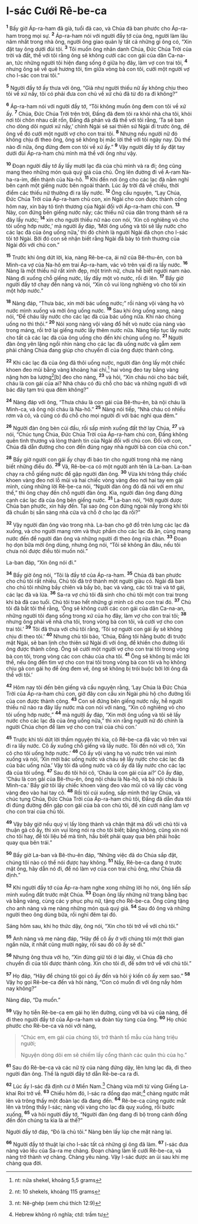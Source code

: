 # I-sác Cưới Rê-be-ca
<sup><b>1</b></sup> Bấy giờ Áp-ra-ham đã già, tuổi đã cao, và Chúa đã ban phước cho Áp-ra-ham trong mọi sự. <sup><b>2</b></sup> Áp-ra-ham nói với người đầy tớ của ông, người làm lâu năm nhất trong nhà ông, người ông giao quản lý tất cả những gì ông có, “Xin đặt tay ông dưới đùi tôi. <sup><b>3</b></sup> Tôi muốn ông nhân danh Chúa, Ðức Chúa Trời của trời và đất, thề với tôi rằng ông sẽ không cưới các con gái của dân Ca-na-an, tức những người tôi hiện đang sống ở giữa họ đây, làm vợ con trai tôi, <sup><b>4</b></sup> nhưng ông sẽ về quê hương tôi, tìm giữa vòng bà con tôi, cưới một người vợ cho I-sác con trai tôi.”

<sup><b>5</b></sup> Người đầy tớ ấy thưa với ông, “Giả như người thiếu nữ ấy không chịu theo tôi về xứ nầy, tôi có phải đưa con chủ về xứ chủ đã từ đó ra đi không?”

<sup><b>6</b></sup> Áp-ra-ham nói với người đầy tớ, “Tôi không muốn ông đem con tôi về xứ ấy. <sup><b>7</b></sup> Chúa, Ðức Chúa Trời trên trời, Ðấng đã đem tôi ra khỏi nhà cha tôi, khỏi nơi tôi chôn nhau cắt rốn, Ðấng đã phán và đã thề với tôi rằng, ‘Ta sẽ ban cho dòng dõi ngươi xứ nầy,’ chính Ngài sẽ sai thiên sứ Ngài đi trước ông, để ông về đó cưới một người vợ cho con trai tôi. <sup><b>8</b></sup> Nhưng nếu người nữ đó không chịu đi theo ông, ông sẽ không bị mắc lời thề với tôi ngày nay. Dù thế nào đi nữa, ông đừng đem con tôi về xứ ấy.” <sup><b>9</b></sup> Vậy người đầy tớ ấy đặt tay dưới đùi Áp-ra-ham chủ mình mà thề với ông như vậy.

<sup><b>10</b></sup> Ðoạn người đầy tớ ấy lấy mười lạc đà của chủ mình và ra đi; ông cũng mang theo những món quà quý giá của chủ. Ông lên đường đi về A-ram Na-ha-ra-im, đến thành của Na-hô. <sup><b>11</b></sup> Khi đến nơi ông cho các lạc đà nằm nghỉ bên cạnh một giếng nước bên ngoài thành. Lúc ấy trời đã về chiều, thời điểm các thiếu nữ thường đi ra lấy nước. <sup><b>12</b></sup> Ông cầu nguyện, “Lạy Chúa, Ðức Chúa Trời của Áp-ra-ham chủ con, xin Ngài cho con được thành công hôm nay, xin bày tỏ tình thương của Ngài đối với Áp-ra-ham chủ con. <sup><b>13</b></sup> Này, con đứng bên giếng nước nầy; các thiếu nữ của dân trong thành sẽ ra đây lấy nước; <sup><b>14</b></sup> xin cho người thiếu nữ nào con nói, ‘Xin cô nghiêng vò cho tôi uống hớp nước,’ mà người ấy đáp, ‘Mời ông uống và tôi sẽ lấy nước cho các lạc đà của ông uống nữa,’ thì đó chính là người Ngài đã chọn cho I-sác tôi tớ Ngài. Bởi đó con sẽ nhận biết rằng Ngài đã bày tỏ tình thương của Ngài đối với chủ con.”

<sup><b>15</b></sup> Trước khi ông dứt lời, kìa, nàng Rê-be-ca, ái nữ của Bê-thu-ên, con bà Minh-ca vợ của Na-hô em trai Áp-ra-ham, vác vò trên vai đi ra lấy nước. <sup><b>16</b></sup> Nàng là một thiếu nữ rất xinh đẹp, một trinh nữ, chưa hề biết người nam nào. Nàng đi xuống chỗ giếng nước, lấy đầy một vò nước, rồi đi lên. <sup><b>17</b></sup> Bấy giờ người đầy tớ chạy đến nàng và nói, “Xin cô vui lòng nghiêng vò cho tôi xin một hớp nước.”

<sup><b>18</b></sup> Nàng đáp, “Thưa bác, xin mời bác uống nước;” rồi nàng vội vàng hạ vò nước mình xuống và mời ông uống nước. <sup><b>19</b></sup> Sau khi ông uống xong, nàng nói, “Ðể cháu lấy nước cho các lạc đà của bác uống nữa. Khi nào chúng uống no thì thôi.” <sup><b>20</b></sup> Nói xong nàng vội vàng đổ hết vò nước của nàng vào trong máng, rồi trở lại giếng nước lấy thêm nước nữa. Nàng tiếp tục lấy nước cho tất cả các lạc đà của ông uống cho đến khi chúng uống no. <sup><b>21</b></sup> Người đàn ông yên lặng ngồi nhìn nàng cho các lạc đà uống nước và gẫm xem phải chăng Chúa đang giúp cho chuyến đi của ông được thành công.

<sup><b>22</b></sup> Khi các lạc đà của ông đã thôi uống nước, người đàn ông lấy một chiếc khoen đeo mũi bằng vàng khoảng hai chỉ,[^1] hai vòng đeo tay bằng vàng nặng hơn ba lượng[^2][b] đeo cho nàng, <sup><b>23</b></sup> và hỏi, “Xin cháu nói cho bác biết, cháu là con gái của ai? Nhà cháu có đủ chỗ cho bác và những người đi với bác đây tạm trú qua đêm không?”

<sup><b>24</b></sup> Nàng đáp với ông, “Thưa cháu là con gái của Bê-thu-ên, bà nội cháu là Minh-ca, và ông nội cháu là Na-hô.” <sup><b>25</b></sup> Nàng nói tiếp, “Nhà cháu có nhiều rơm và cỏ, và cũng có đủ chỗ cho mọi người đi với bác nghỉ qua đêm.”

<sup><b>26</b></sup> Người đàn ông bèn cúi đầu, rồi sấp mình xuống đất thờ lạy Chúa, <sup><b>27</b></sup> và nói, “Chúc tụng Chúa, Ðức Chúa Trời của Áp-ra-ham chủ con, Ðấng không quên tình thương và lòng thành tín của Ngài đối với chủ con. Ðối với con, Chúa đã dẫn đường cho con đến đúng ngay nhà người bà con của chủ con.”

<sup><b>28</b></sup> Bấy giờ người con gái ấy chạy đi báo tin cho người trong nhà mẹ nàng biết những điều đó. <sup><b>29</b></sup> Vả, Rê-be-ca có một người anh tên là La-ban. La-ban chạy ra chỗ giếng nước để gặp người đàn ông. <sup><b>30</b></sup> Vừa khi trông thấy chiếc khoen vàng đeo nơi lỗ mũi và hai chiếc vòng vàng đeo nơi hai tay em gái mình, cùng những lời Rê-be-ca nói, “Người đàn ông đó đã nói với em như thế,” thì ông chạy đến chỗ người đàn ông. Kìa, người đàn ông đang đứng cạnh các lạc đà của ông bên giếng nước. <sup><b>31</b></sup> La-ban nói, “Hỡi người được Chúa ban phước, xin hãy đến. Tại sao ông còn đứng ngoài nầy trong khi tôi đã chuẩn bị sẵn sàng nhà cửa và chỗ ở cho lạc đà rồi?”

<sup><b>32</b></sup> Vậy người đàn ông vào trong nhà. La-ban cho gỡ đồ trên lưng các lạc đà xuống, và cho người mang rơm và thực phẩm cho các lạc đà ăn, cùng mang nước đến để người đàn ông và những người đi theo ông rửa chân. <sup><b>33</b></sup> Ðoạn họ dọn bữa mời ông dùng, nhưng ông nói, “Tôi sẽ không ăn đâu, nếu tôi chưa nói được điều tôi muốn nói.”

La-ban đáp, “Xin ông nói đi.”

<sup><b>34</b></sup> Bấy giờ ông nói, “Tôi là đầy tớ của Áp-ra-ham. <sup><b>35</b></sup> Chúa đã ban phước cho chủ tôi rất nhiều. Chủ tôi đã trở thành một người giàu có. Ngài đã ban cho chủ tôi những bầy chiên và bầy bò, bạc và vàng, các tôi trai và tớ gái, các lạc đà và lừa. <sup><b>36</b></sup> Sa-ra vợ chủ tôi đã sinh cho chủ tôi một con trai trong khi bà đã cao tuổi. Chủ tôi trao hết những gì mình có cho con trai đó. <sup><b>37</b></sup> Chủ tôi đã bắt tôi thề rằng, ‘Ông sẽ không cưới các con gái của dân Ca-na-an, những người tôi đang sống trong xứ của họ đây, làm vợ cho con trai tôi; <sup><b>38</b></sup> nhưng ông phải về nhà cha tôi, trong vòng bà con tôi, và cưới vợ cho con trai tôi.’ <sup><b>39</b></sup> Tôi đã thưa với chủ tôi rằng, ‘Tôi sợ người con gái ấy sẽ không chịu đi theo tôi.’ <sup><b>40</b></sup> Nhưng chủ tôi bảo, ‘Chúa, Ðấng tôi hằng bước đi trước mặt Ngài, sẽ ban lịnh cho thiên sứ Ngài đi với ông, để khiến cho đường lối ông được thành công. Ông sẽ cưới một người vợ cho con trai tôi trong vòng bà con tôi, trong vòng các con cháu của cha tôi. <sup><b>41</b></sup> Ông sẽ không bị mắc lời thề, nếu ông đến tìm vợ cho con trai tôi trong vòng bà con tôi và họ không chịu gả con gái họ để ông đem về, ông sẽ không bị trói buộc bởi lời ông đã thề với tôi.’

<sup><b>42</b></sup> Hôm nay tôi đến bên giếng và cầu nguyện rằng, ‘Lạy Chúa là Ðức Chúa Trời của Áp-ra-ham chủ con, giờ đây con cầu xin Ngài phù hộ cho đường lối của con được thành công. <sup><b>43</b></sup> Con sẽ đứng bên giếng nước nầy, hễ người thiếu nữ nào ra đây lấy nước mà con nói với nàng, “Xin cô nghiêng vò cho tôi uống hớp nước,” <sup><b>44</b></sup> mà người ấy đáp, “Xin mời ông uống và tôi sẽ lấy nước cho các lạc đà của ông uống nữa,” thì xin rằng người nữ đó chính là người Chúa chọn để làm vợ cho con trai của chủ con.’

<sup><b>45</b></sup> Trước khi tôi dứt lời thầm nguyện thì kìa, cô Rê-be-ca đã vác vò trên vai đi ra lấy nước. Cô ấy xuống chỗ giếng và lấy nước. Tôi đến nói với cô, ‘Xin cô cho tôi uống hớp nước.’ <sup><b>46</b></sup> Cô ấy vội vàng hạ vò nước trên vai mình xuống và nói, ‘Xin mời bác uống nước và cháu sẽ lấy nước cho các lạc đà của bác uống nữa.’ Vậy tôi đã uống nước và cô ấy đã lấy nước cho các lạc đà của tôi uống. <sup><b>47</b></sup> Sau đó tôi hỏi cô, ‘Cháu là con gái của ai?’ Cô ấy đáp, ‘Cháu là con gái của Bê-thu-ên, ông nội cháu là Na-hô, và bà nội cháu là Minh-ca.’ Bấy giờ tôi lấy chiếc khoen vàng đeo vào mũi cô và lấy các vòng vàng đeo vào hai tay cô. <sup><b>48</b></sup> Rồi tôi cúi xuống, sấp mình thờ lạy Chúa, và chúc tụng Chúa, Ðức Chúa Trời của Áp-ra-ham chủ tôi, Ðấng đã dẫn đưa tôi đi đúng đường đến gặp con gái của bà con chủ tôi, để xin cưới nàng làm vợ cho con trai của chủ tôi.

<sup><b>49</b></sup> Vậy bây giờ nếu quý vị lấy lòng thành và chân thật mà đối với chủ tôi và thuận gả cô ấy, thì xin vui lòng nói ra cho tôi biết; bằng không, cũng xin nói cho tôi hay, để tôi liệu bề mà tính, hầu biết phải quay qua bên phải hoặc quay qua bên trái.”

<sup><b>50</b></sup> Bấy giờ La-ban và Bê-thu-ên đáp, “Những việc đã do Chúa sắp đặt, chúng tôi nào có thể nói được hay không. <sup><b>51</b></sup> Nầy, Rê-be-ca đang ở trước mặt ông, hãy dẫn nó đi, để nó làm vợ của con trai chủ ông, như Chúa đã định.”

<sup><b>52</b></sup> Khi người đầy tớ của Áp-ra-ham nghe xong những lời họ nói, ông liền sấp mình xuống đất trước mặt Chúa. <sup><b>53</b></sup> Ðoạn ông lấy những nữ trang bằng bạc và bằng vàng, cùng các y phục phụ nữ, tặng cho Rê-be-ca. Ông cũng tặng cho anh nàng và mẹ nàng những món quà quý giá. <sup><b>54</b></sup> Sau đó ông và những người theo ông dùng bữa, rồi nghỉ đêm tại đó.

Sáng hôm sau, khi họ thức dậy, ông nói, “Xin cho tôi trở về với chủ tôi.”

<sup><b>55</b></sup> Anh nàng và mẹ nàng đáp, “Hãy để cô ấy ở với chúng tôi một thời gian ngắn nữa, ít nhất cũng mười ngày, rồi sau đó cô ấy sẽ đi.”

<sup><b>56</b></sup> Nhưng ông thưa với họ, “Xin đừng giữ tôi ở lại đây, vì Chúa đã cho chuyến đi của tôi được thành công. Xin cho tôi đi, để sớm trở về với chủ tôi.”

<sup><b>57</b></sup> Họ đáp, “Hãy để chúng tôi gọi cô ấy đến và hỏi ý kiến cô ấy xem sao.” <sup><b>58</b></sup> Vậy họ gọi Rê-be-ca đến và hỏi nàng, “Con có muốn đi với ông nầy hôm nay không?”

Nàng đáp, “Dạ muốn.”

<sup><b>59</b></sup> Vậy họ tiễn Rê-be-ca em gái họ lên đường, cùng với bà vú của nàng, để đi theo người đầy tớ của Áp-ra-ham và đoàn tùy tùng của ông. <sup><b>60</b></sup> Họ chúc phước cho Rê-be-ca và nói với nàng,


> “Chúc em, em gái của chúng tôi, trở thành tổ mẫu của hàng triệu người;
> 
> Nguyện dòng dõi em sẽ chiếm lấy cổng thành các quân thù của họ.”
>

<sup><b>61</b></sup> Sau đó Rê-be-ca và các nữ tỳ của nàng đứng dậy, lên lưng lạc đà, đi theo người đàn ông. Thế là người đầy tớ dẫn Rê-be-ca ra đi.

<sup><b>62</b></sup> Lúc ấy I-sác đã định cư ở Miền Nam.[^3] Chàng vừa mới từ vùng Giếng La-khai Roi trở về. <sup><b>63</b></sup> Chiều hôm đó, I-sác ra đồng dạo mát;[^4] chàng ngước mắt lên và trông thấy một đoàn lạc đà đang đến. <sup><b>64</b></sup> Rê-be-ca cũng ngước mắt lên và trông thấy I-sác; nàng vội vàng cho lạc đà quỵ xuống, rồi bước xuống, <sup><b>65</b></sup> và hỏi người đầy tớ, “Người đàn ông đang đi bộ trong cánh đồng đến đón chúng ta kia là ai thế?”

Người đầy tớ đáp, “Ðó là chủ tôi.” Nàng bèn lấy lúp che mặt nàng lại.

<sup><b>66</b></sup> Người đầy tớ thuật lại cho I-sác tất cả những gì ông đã làm. <sup><b>67</b></sup> I-sác đưa nàng vào lều của Sa-ra mẹ chàng. Ðoạn chàng làm lễ cưới Rê-be-ca, và nàng trở thành vợ chàng. Chàng yêu nàng. Vậy I-sác được an ủi sau khi mẹ chàng qua đời.

[^1]: nt: nửa shekel, khoảng 5,5 grams
[^2]: nt: 10 shekels, khoảng 115 grams
[^3]: nt: Nê-ghép (xem chú thích 12:9)
[^4]: Hebrew không rõ nghĩa; ctd: trầm tư
